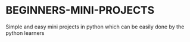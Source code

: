 # BEGINNERS-MINI-PROJECTS
Simple and easy mini projects in python which can be easily done by the python learners

